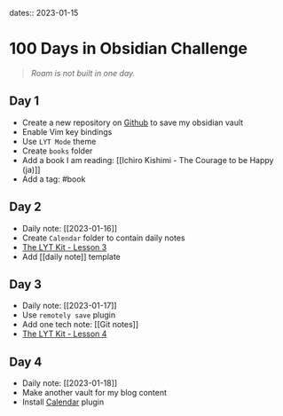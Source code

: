 dates:: 2023-01-15

# 100 Days in Obsidian Challenge

> *Roam is not built in one day.*

## Day 1

- Create a new repository on [Github](https://github.com/wjianbo/my-ob-vault) to save my obsidian vault
- Enable Vim key bindings
- Use `LYT Mode` theme
- Create `books` folder
- Add a book I am reading: [[Ichiro Kishimi - The Courage to be Happy (ja)]]
- Add a tag: #book

## Day 2

- Daily note: [[2023-01-16]]
- Create `Calendar` folder to contain daily notes
- [The LYT Kit - Lesson 3](https://www.linkingyourthinking.com/lyt-kit-course/lesson-3-why-use-maps-of-content)
- Add [[daily note]] template

## Day 3

- Daily note: [[2023-01-17]]
- Use `remotely save` plugin
- Add one tech note: [[Git notes]]
- [The LYT Kit - Lesson 4](https://www.linkingyourthinking.com/lyt-kit-course/lesson-4-why-create-a-home-note)

## Day 4

- Daily note: [[2023-01-18]]
- Make another vault for my blog content 
- Install [Calendar](obsidian://show-plugin?id=calendar) plugin